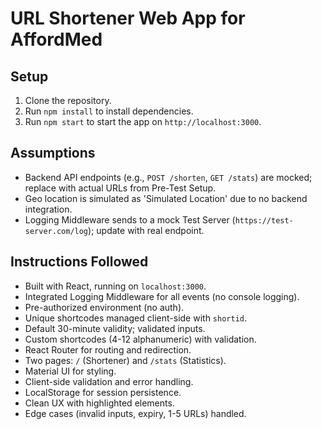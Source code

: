 # URL Shortener Web App for AffordMed

## Setup
1. Clone the repository.
2. Run `npm install` to install dependencies.
3. Run `npm start` to start the app on `http://localhost:3000`.

## Assumptions
- Backend API endpoints (e.g., `POST /shorten`, `GET /stats`) are mocked; replace with actual URLs from Pre-Test Setup.
- Geo location is simulated as 'Simulated Location' due to no backend integration.
- Logging Middleware sends to a mock Test Server (`https://test-server.com/log`); update with real endpoint.

## Instructions Followed
- Built with React, running on `localhost:3000`.
- Integrated Logging Middleware for all events (no console logging).
- Pre-authorized environment (no auth).
- Unique shortcodes managed client-side with `shortid`.
- Default 30-minute validity; validated inputs.
- Custom shortcodes (4-12 alphanumeric) with validation.
- React Router for routing and redirection.
- Two pages: `/` (Shortener) and `/stats` (Statistics).
- Material UI for styling.
- Client-side validation and error handling.
- LocalStorage for session persistence.
- Clean UX with highlighted elements.
- Edge cases (invalid inputs, expiry, 1-5 URLs) handled.